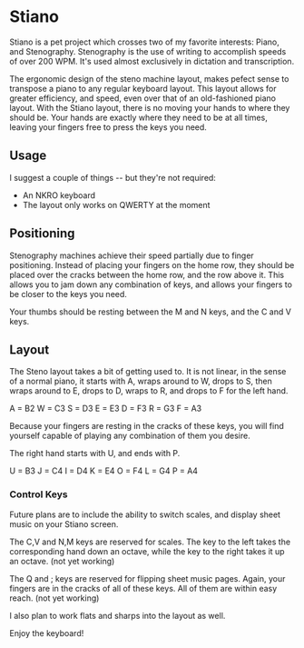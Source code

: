# Stiano
Stiano is a pet project which crosses two of my favorite interests: Piano, and Stenography. Stenography is the use of writing to accomplish speeds of over 200 WPM. It's used almost exclusively in dictation and transcription.

The ergonomic design of the steno machine layout, makes pefect sense to transpose a piano to any regular keyboard layout. This layout allows for greater efficiency, and speed, even over that of an old-fashioned piano layout. With the Stiano layout, there is no moving your hands to where they should be. Your hands are exactly where they need to be at all times, leaving your fingers free to press the keys you need.

## Usage

I suggest a couple of things -- but they're not required:
- An NKRO keyboard
- The layout only works on QWERTY at the moment

## Positioning

Stenography machines achieve their speed partially due to finger positioning. Instead of placing your fingers on the home row, they should be placed over the cracks between the home row, and the row above it. This allows you to jam down any combination of keys, and allows your fingers to be closer to the keys you need.

Your thumbs should be resting between the M and N keys, and the C and V keys.

## Layout

The Steno layout takes a bit of getting used to. It is not linear, in the sense of a normal piano, it starts with A, wraps around to W, drops to S, then wraps around to E, drops to D, wraps to R, and drops to F for the left hand.

A = B2
W = C3
S = D3
E = E3
D = F3
R = G3
F = A3

Because your fingers are resting in the cracks of these keys, you will find yourself capable of playing any combination of them you desire.

The right hand starts with U, and ends with P.

U = B3
J = C4
I = D4
K = E4
O = F4
L = G4
P = A4

### Control Keys

Future plans are to include the ability to switch scales, and display sheet music on your Stiano screen.

The C,V and N,M keys are reserved for scales. The key to the left takes the corresponding hand down an octave, while the key to the right takes it up an octave. (not yet working)

The Q and ; keys are reserved for flipping sheet music pages. Again, your fingers are in the cracks of all of these keys. All of them are within easy reach. (not yet working)

I also plan to work flats and sharps into the layout as well.

Enjoy the keyboard!
